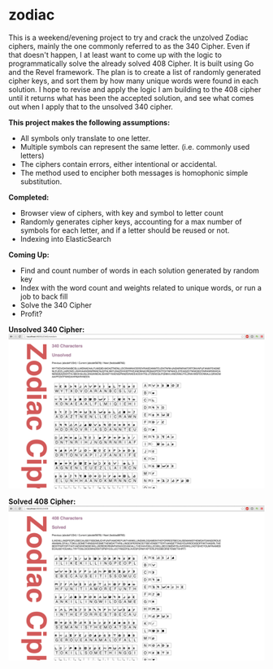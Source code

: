 # zodiac
This is a weekend/evening project to try and crack the unzolved Zodiac ciphers, mainly the one commonly referred to as the 340 Cipher. Even if that doesn't happen, I at least want to come up with the logic to programmatically solve the already solved 408 Cipher.  It is built using Go and the Revel framework. The plan is to create a list of randomly generated cipher keys, and sort them by how many unique words were found in each solution. I hope to revise and apply the logic I am building to the 408 cipher until it returns what has been the accepted solution, and see what comes out when I apply that to the unsolved 340 cipher. 

**This project makes the following assumptions:**
* All symbols only translate to one letter. 
* Multiple symbols can represent the same letter. (i.e. commonly used letters)
* The ciphers contain errors, either intentional or accidental. 
* The method used to encipher both messages is homophonic simple substitution. 

**Completed:**
* Browser view of ciphers, with key and symbol to letter count
* Randomly generates cipher keys, accounting for a max number of symbols for each letter, and if a letter should be reused or not.
* Indexing into ElasticSearch

**Coming Up:**
* Find and count number of words in each solution generated by random key
* Index with the word count and weights related to unique words, or run a job to back fill
* Solve the 340 Cipher
* Profit? 

**Unsolved 340 Cipher:**
![340-screenshot](340-screenshot.png)

**Solved 408 Cipher:**
![408-screenshot](408-screenshot.png)
